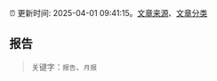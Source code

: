 :alarm_clock: 更新时间: 2025-04-01 09:41:15。[文章来源](/README.md)、[文章分类](/TAGS.md)

## 报告


> 关键字：`报告`、`月报`



